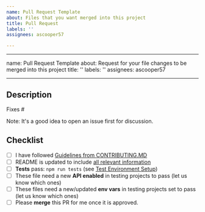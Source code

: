```yaml
---
name: Pull Request Template
about: Files that you want merged into this project
title: Pull Request
labels: ''
assignees: ascooper57

---
```


---
name: Pull Request Template
about: Request for your file changes to be merged into this project
title: ''
labels: ''
assignees: ascooper57

---

## Description
  
Fixes #<ISSUE-NUMBER>

Note: It's a good idea to open an issue first for discussion.

## Checklist
- [ ] I have followed [Guidelines from CONTRIBUTING.MD](https://github.com/Stimson-Center/stimson-web-curator/blob/master/CONTRIBUTING.md)
- [ ] README is updated to include [all relevant information](https://github.com/Stimson-Center/stimson-web-curator/blob/master/README.md)
- [ ] **Tests** pass:   `npm run tests` (see [Test Environment Setup](https://github.com/Stimson-Center/stimson-web-curator/blob/master/CONTRIBUTING.md#test-environment-setup))
- [ ] These file need a new **API enabled** in testing projects to pass (let us know which ones)
- [ ] These files need a new/updated **env vars** in testing projects set to pass (let us know which ones)
- [ ] Please **merge** this PR for me once it is approved.
